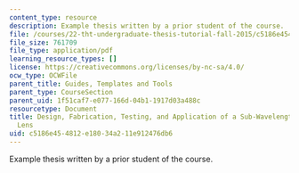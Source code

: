 ```yaml
---
content_type: resource
description: Example thesis written by a prior student of the course.
file: /courses/22-tht-undergraduate-thesis-tutorial-fall-2015/c5186e454812e18034a211e912476db6_MIT22_THTF15_thesis_ex4.pdf
file_size: 761709
file_type: application/pdf
learning_resource_types: []
license: https://creativecommons.org/licenses/by-nc-sa/4.0/
ocw_type: OCWFile
parent_title: Guides, Templates and Tools
parent_type: CourseSection
parent_uid: 1f51caf7-e077-166d-04b1-1917d03a488c
resourcetype: Document
title: Design, Fabrication, Testing, and Application of a Sub-Wavelength Microwave
  Lens
uid: c5186e45-4812-e180-34a2-11e912476db6
---
```

Example thesis written by a prior student of the course.